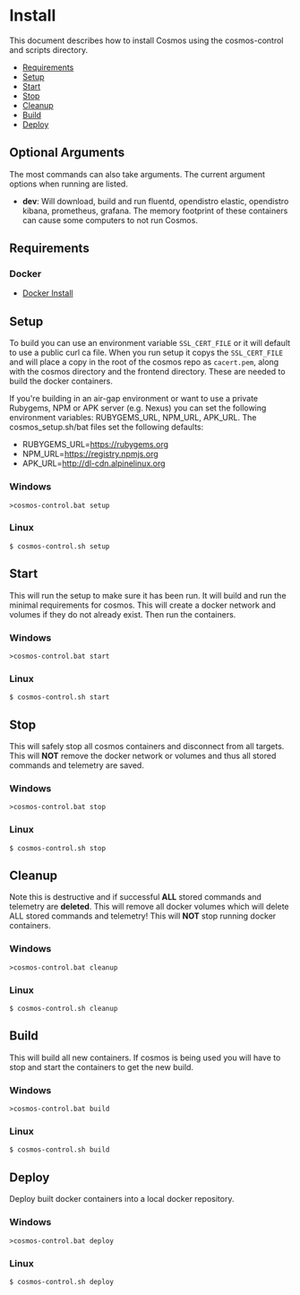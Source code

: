 # Install

This document describes how to install Cosmos using the cosmos-control and scripts directory.

- [Requirements](#Requirements)
- [Setup](#Setup)
- [Start](#Start)
- [Stop](#Stop)
- [Cleanup](#Cleanup)
- [Build](#Build)
- [Deploy](#Deploy)

## Optional Arguments

The most commands can also take arguments. The current argument options when running are listed.

- **dev**: Will download, build and run fluentd, opendistro elastic, opendistro kibana, prometheus, grafana. The memory footprint of these containers can cause some computers to not run Cosmos.

## Requirements

### Docker

- [Docker Install](https://docs.docker.com/engine/install/)

## Setup

To build you can use an environment variable `SSL_CERT_FILE` or it will default to use a public curl ca file. When you run setup it copys the `SSL_CERT_FILE` and will place a copy in the root of the cosmos repo as `cacert.pem`, along with the cosmos directory and the frontend directory. These are needed to build the docker containers.

If you're building in an air-gap environment or want to use a private Rubygems, NPM or APK server (e.g. Nexus) you can set the following environment variables: RUBYGEMS_URL, NPM_URL, APK_URL. The cosmos_setup.sh/bat files set the following defaults:

* RUBYGEMS_URL=https://rubygems.org
* NPM_URL=https://registry.npmjs.org
* APK_URL=http://dl-cdn.alpinelinux.org

### Windows

```
>cosmos-control.bat setup
```

### Linux

```
$ cosmos-control.sh setup
```

## Start

This will run the setup to make sure it has been run. It will build and run the minimal requirements for cosmos. This will create a docker network and volumes if they do not already exist. Then run the containers.
### Windows

```
>cosmos-control.bat start
```

### Linux

```
$ cosmos-control.sh start
```

## Stop

This will safely stop all cosmos containers and disconnect from all targets. This will **NOT** remove the docker network or volumes and thus all stored commands and telemetry are saved.

### Windows

```
>cosmos-control.bat stop
```

### Linux

```
$ cosmos-control.sh stop
```

## Cleanup

Note this is destructive and if successful **ALL** stored commands and telemetry are **deleted**. This will remove all docker volumes which will delete ALL stored commands and telemetry! This will **NOT** stop running docker containers.

### Windows

```
>cosmos-control.bat cleanup
```

### Linux

```
$ cosmos-control.sh cleanup
```

## Build

This will build all new containers. If cosmos is being used you will have to stop and start the containers to get the new build.

### Windows

```
>cosmos-control.bat build
```

### Linux

```
$ cosmos-control.sh build
```

## Deploy

Deploy built docker containers into a local docker repository.

### Windows

```
>cosmos-control.bat deploy
```

### Linux

```
$ cosmos-control.sh deploy
```